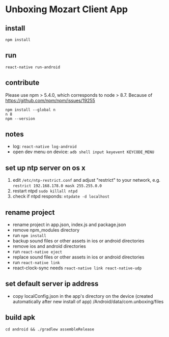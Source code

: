 # Unboxing Mozart Client App

## install

````
npm install
````

## run

````
react-native run-android
````

## contribute
Please use npm > 5.4.0, which corresponds to node > 8.7. Because of https://github.com/npm/npm/issues/19255
````
npm install --global n
n 8
npm --version
````

## notes

- log: `react-native log-android`
- open dev menu on device: `adb shell input keyevent KEYCODE_MENU`

## set up ntp server on os x

1. edit `/etc/ntp-restrict.conf` and adjust "restrict" to your network, e.g. `restrict 192.168.178.0 mask 255.255.0.0`
2. restart ntpd `sudo killall ntpd`
3. check if ntpd responds: `ntpdate -d localhost`

## rename project

- rename project in app.json, index.js and package.json
- remove npm_modules directory
- run `npm install`
- backup sound files or other assets in ios or android directories
- remove ios and android directories
- run `react-native eject`
- replace sound files or other assets in ios or android directories
- run `react-native link`
- react-clock-sync needs `react-native link react-native-udp`

## set default server ip address 

- copy localConfig.json in the app's directory on the device (created automatically after new install of app) /Android/data/com.unboxing/files 

## build apk

`cd android && ./gradlew assembleRelease`
